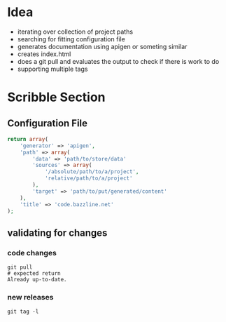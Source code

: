 # Idea

* iterating over collection of project paths
* searching for fitting configuration file
* generates documentation using apigen or someting similar
* creates index.html
* does a git pull and evaluates the output to check if there is work to do
* supporting multiple tags 

# Scribble Section

## Configuration File

```php
return array(
    'generator' => 'apigen',
    'path' => array(
        'data' => 'path/to/store/data'
        'sources' => array(
            '/absolute/path/to/a/project',
            'relative/path/to/a/project'
        ),
        'target' => 'path/to/put/generated/content'
    ),
    'title' => 'code.bazzline.net'
);
```

## validating for changes

### code changes

```
git pull
# expected return
Already up-to-date.
```

### new releases

```
git tag -l
```
